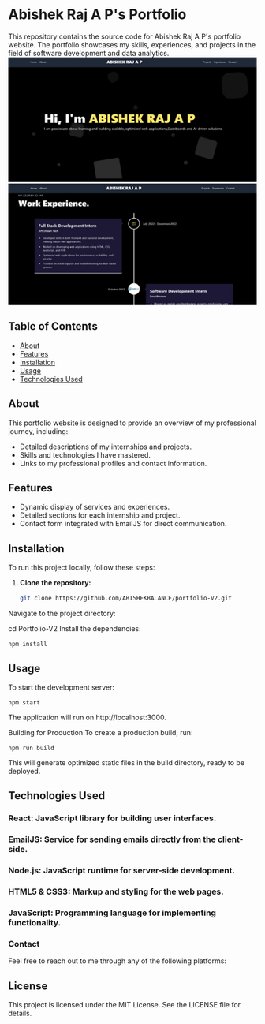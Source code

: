 # Abishek Raj A P's Portfolio

This repository contains the source code for Abishek Raj A P's portfolio website. The portfolio showcases my skills, experiences, and projects in the field of software development and data analytics.
![](preview1.jpg)
![](preview2.jpg)
## Table of Contents
- [About](#about)
- [Features](#features)
- [Installation](#installation)
- [Usage](#usage)
- [Technologies Used](#technologies-used)

## About

This portfolio website is designed to provide an overview of my professional journey, including:
- Detailed descriptions of my internships and projects.
- Skills and technologies I have mastered.
- Links to my professional profiles and contact information.

## Features

- Dynamic display of services and experiences.
- Detailed sections for each internship and project.
- Contact form integrated with EmailJS for direct communication.

## Installation

To run this project locally, follow these steps:

1. **Clone the repository:**

   ```sh
   git clone https://github.com/ABISHEKBALANCE/portfolio-V2.git
Navigate to the project directory:


cd Portfolio-V2
Install the dependencies:

  ```
npm install
 ```
## Usage
To start the development server:
 ```
npm start
 ```
The application will run on http://localhost:3000.

Building for Production
To create a production build, run:

 ```
npm run build
 ```
This will generate optimized static files in the build directory, ready to be deployed.

## Technologies Used
### React: JavaScript library for building user interfaces.
### EmailJS: Service for sending emails directly from the client-side.
### Node.js: JavaScript runtime for server-side development.
### HTML5 & CSS3: Markup and styling for the web pages.
### JavaScript: Programming language for implementing functionality.
### Contact
Feel free to reach out to me through any of the following platforms:


## License
This project is licensed under the MIT License. See the LICENSE file for details.
